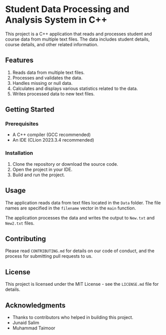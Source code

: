# Student Data Processing and Analysis System in C++

This project is a C++ application that reads and processes student and course data from multiple text files. The data includes student details, course details, and other related information.

## Features

1. Reads data from multiple text files.
2. Processes and validates the data.
3. Handles missing or null data.
4. Calculates and displays various statistics related to the data.
5. Writes processed data to new text files.

## Getting Started

### Prerequisites

- A C++ compiler (GCC recommended)
- An IDE (CLion 2023.3.4 recommended)

### Installation

1. Clone the repository or download the source code.
2. Open the project in your IDE.
3. Build and run the project.

## Usage

The application reads data from text files located in the `Data` folder. The file names are specified in the `filename` vector in the `main` function.

The application processes the data and writes the output to `New.txt` and `New2.txt` files.

## Contributing

Please read `CONTRIBUTING.md` for details on our code of conduct, and the process for submitting pull requests to us.

## License

This project is licensed under the MIT License - see the `LICENSE.md` file for details.

## Acknowledgments

- Thanks to contributors who helped in building this project.
- Junaid Salim
- Muhammad Taimoor
